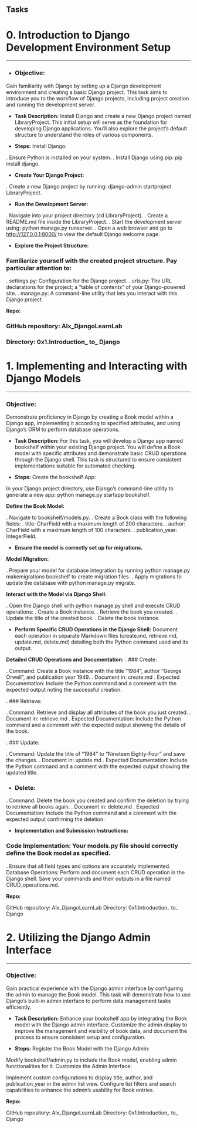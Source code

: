## Tasks

# 0. Introduction to Django Development Environment Setup
-------------------------------------------------------------------------------------------------------------------------------------------------------
- ### Objective:
Gain familiarity with Django by setting up a Django development environment and creating a basic Django project.
This task aims to introduce you to the workflow of Django projects, including project creation and running the development server.

- **Task Description:**
Install Django and create a new Django project named LibraryProject. This initial setup will serve as the foundation for developing Django applications. You’ll also explore the project’s default structure to understand the roles of various components.

- **Steps:**
Install Django:

 . Ensure Python is installed on your system.
 . Install Django using pip: pip install django.

- **Create Your Django Project:**

 . Create a new Django project by running: django-admin startproject LibraryProject.

- **Run the Development Server:**

 . Navigate into your project directory (cd LibraryProject).
 . Create a README.md file inside the LibraryProject.
 . Start the development server using: python manage.py runserver.
 . Open a web browser and go to http://127.0.0.1:8000/ to view the default Django welcome page.

- **Explore the Project Structure:**

### Familiarize yourself with the created project structure. Pay particular attention to:
 . settings.py: Configuration for the Django project.
 . urls.py: The URL declarations for the project; a “table of contents” of your Django-powered site.
 . manage.py: A command-line utility that lets you interact with this Django project
 
**Repo:**

### GitHub repository: Alx_DjangoLearnLab
### Directory: 0x1.Introduction_ to_ Django
   
# 1. Implementing and Interacting with Django Models
------------------------------------------------------------------------------------------------------------------------------------------
### Objective:

Demonstrate proficiency in Django by creating a Book model within a Django app, implementing it according to specified attributes, and using Django’s ORM to perform database operations.

- **Task Description:**
For this task, you will develop a Django app named bookshelf within your existing Django project. You will define a Book model with specific attributes and demonstrate basic CRUD operations through the Django shell. This task is structured to ensure consistent implementations suitable for automated checking.

- **Steps:**
Create the bookshelf App:

In your Django project directory, use Django’s command-line utility to generate a new app: python manage.py startapp bookshelf.

**Define the Book Model:**

. Navigate to bookshelf/models.py.
. Create a Book class with the following fields:
 . title: CharField with a maximum length of 200 characters.
 . author: CharField with a maximum length of 100 characters.
 . publication_year: IntegerField.

- **Ensure the model is correctly set up for migrations.**

**Model Migration:**

 . Prepare your model for database integration by running python manage.py makemigrations bookshelf to create migration files.
 . Apply migrations to update the database with python manage.py migrate.

**Interact with the Model via Django Shell:**

. Open the Django shell with python manage.py shell and execute CRUD operations:
 . Create a Book instance.
 . Retrieve the book you created.
 . Update the title of the created book.
 . Delete the book instance.

- **Perform Specific CRUD Operations in the Django Shell:**
Document each operation in separate Markdown files (create.md, retrieve.md, update.md, delete.md) detailing both the Python command used and its output.

**Detailed CRUD Operations and Documentation:**
. ### Create:

 . Command: Create a Book instance with the title “1984”, author “George Orwell”, and publication year 1949.
 . Document in: create.md
 . Expected Documentation: Include the Python command and a comment with the expected output noting the successful creation.

. ### Retrieve:

 . Command: Retrieve and display all attributes of the book you just created.
 . Document in: retrieve.md
 . Expected Documentation: Include the Python command and a comment with the expected output showing the details of the book.

. ### Update:

 . Command: Update the title of “1984” to “Nineteen Eighty-Four” and save the changes.
 . Document in: update.md
 . Expected Documentation: Include the Python command and a comment with the expected output showing the updated title.

- ### Delete:

 . Command: Delete the book you created and confirm the deletion by trying to retrieve all books again.
 . Document in: delete.md
 . Expected Documentation: Include the Python command and a comment with the expected output confirming the deletion.

- **Implementation and Submission Instructions:**

### Code Implementation: Your models.py file should correctly define the Book model as specified.
. Ensure that all field types and options are accurately implemented.
Database Operations: Perform and document each CRUD operation in the Django shell.
Save your commands and their outputs in a file named CRUD_operations.md.

**Repo:**

GitHub repository: Alx_DjangoLearnLab
Directory: 0x1.Introduction_ to_ Django
   
# 2. Utilizing the Django Admin Interface
--------------------------------------------------------------------------------------------------

### Objective:

Gain practical experience with the Django admin interface by configuring the admin to manage the Book model.
This task will demonstrate how to use Django’s built-in admin interface to perform data management tasks efficiently.

- **Task Description:**
Enhance your bookshelf app by integrating the Book model with the Django admin interface.
Customize the admin display to improve the management and visibility of book data, and document the process to ensure consistent setup and configuration.

- **Steps:**
Register the Book Model with the Django Admin:

Modify bookshelf/admin.py to include the Book model, enabling admin functionalities for it.
Customize the Admin Interface:

Implement custom configurations to display title, author, and publication_year in the admin list view.
Configure list filters and search capabilities to enhance the admin’s usability for Book entries.

**Repo:**

GitHub repository: Alx_DjangoLearnLab
Directory: 0x1.Introduction_ to_ Django
